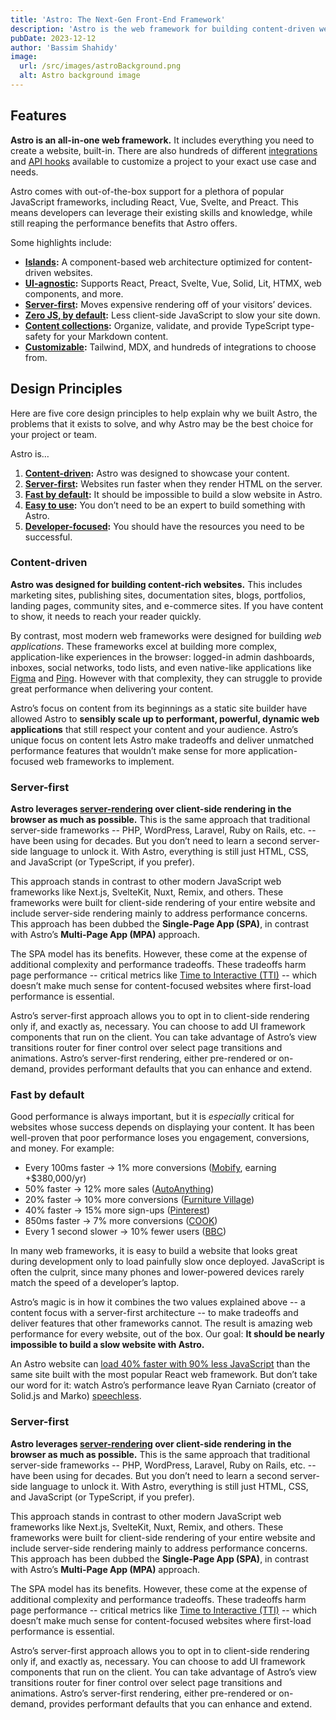 ```yaml
---
title: 'Astro: The Next-Gen Front-End Framework'
description: 'Astro is the web framework for building content-driven websites like blogs, marketing, and e-commerce. Astro is best-known for pioneering a new frontend architecture to reduce JavaScript overhead and complexity compared to other frameworks. If you need a website that loads fast and has great SEO, then Astro is for you.'
pubDate: 2023-12-12
author: 'Bassim Shahidy'
image:
  url: /src/images/astroBackground.png
  alt: Astro background image
---
```


## Features

**Astro is an all-in-one web framework.** It includes everything you need to create a website, built-in. There are also hundreds of different [integrations][] and [API hooks][] available to customize a project to your exact use case and needs.

[Integrations]: https://astro.build/integrations/
[API hooks]: https://docs.astro.build/en/reference/integrations-reference/

Astro comes with out-of-the-box support for a plethora of popular JavaScript frameworks, including React, Vue, Svelte, and Preact. This means developers can leverage their existing skills and knowledge, while still reaping the performance benefits that Astro offers.

Some highlights include:

- **[Islands][]:** A component-based web architecture optimized for content-driven websites.
- **[UI-agnostic][]:** Supports React, Preact, Svelte, Vue, Solid, Lit, HTMX, web components, and more.
- **[Server-first][]:** Moves expensive rendering off of your visitors’ devices.
- **[Zero JS, by default][]:** Less client-side JavaScript to slow your site down.
- **[Content collections][]:** Organize, validate, and provide TypeScript type-safety for your Markdown content.
- **[Customizable][]:** Tailwind, MDX, and hundreds of integrations to choose from.

[Islands]: https://docs.astro.build/en/concepts/islands/
[UI-agnostic]: https://docs.astro.build/en/core-concepts/framework-components/
[Server-first]: https://docs.astro.build/en/core-concepts/rendering-modes/
[Zero JS, by default]: https://docs.astro.build/en/core-concepts/astro-components/
[Content collections]: https://docs.astro.build/en/guides/content-collections/
[Customizable]: https://docs.astro.build/en/guides/integrations-guide/

## Design Principles

Here are five core design principles to help explain why we built Astro, the problems that it exists to solve, and why Astro may be the best choice for your project or team.

Astro is…

1.  **[Content-driven][]:** Astro was designed to showcase your content.
2.  **[Server-first][]:** Websites run faster when they render HTML on the server.
3.  **[Fast by default][]:** It should be impossible to build a slow website in Astro.
4.  **[Easy to use][]:** You don’t need to be an expert to build something with Astro.
5.  **[Developer-focused][]:** You should have the resources you need to be successful.

[Content-driven]: https://docs.astro.build/en/concepts/why-astro//#content-driven
[Server-first]: https://docs.astro.build/en/concepts/why-astro//#server-first
[Fast by default]: https://docs.astro.build/en/concepts/why-astro//#fast-by-default
[Easy to use]: https://docs.astro.build/en/concepts/why-astro//#easy-to-use
[Developer-focused]: https://docs.astro.build/en/concepts/why-astro//#developer-focused

### Content-driven

**Astro was designed for building content-rich websites.** This includes marketing sites, publishing sites, documentation sites, blogs, portfolios, landing pages, community sites, and e-commerce sites. If you have content to show, it needs to reach your reader quickly.

By contrast, most modern web frameworks were designed for building _web applications_. These frameworks excel at building more complex, application-like experiences in the browser: logged-in admin dashboards, inboxes, social networks, todo lists, and even native-like applications like [Figma][] and [Ping][]. However with that complexity, they can struggle to provide great performance when delivering your content.

[Figma]: https://figma.com/
[Ping]: https://ping.gg/

Astro’s focus on content from its beginnings as a static site builder have allowed Astro to **sensibly scale up to performant, powerful, dynamic web applications** that still respect your content and your audience. Astro’s unique focus on content lets Astro make tradeoffs and deliver unmatched performance features that wouldn’t make sense for more application-focused web frameworks to implement.

### Server-first

[server-rendering]: https://docs.astro.build/en/core-concepts/rendering-modes/
[Time to Interactive (TTI)]: https://web.dev/interactive/

**Astro leverages [server-rendering][] over client-side rendering in the browser as much as possible.** This is the same approach that traditional server-side frameworks -- PHP, WordPress, Laravel, Ruby on Rails, etc. -- have been using for decades. But you don’t need to learn a second server-side language to unlock it. With Astro, everything is still just HTML, CSS, and JavaScript (or TypeScript, if you prefer).

This approach stands in contrast to other modern JavaScript web frameworks like Next.js, SvelteKit, Nuxt, Remix, and others. These frameworks were built for client-side rendering of your entire website and include server-side rendering mainly to address performance concerns. This approach has been dubbed the **Single-Page App (SPA)**, in contrast with Astro’s **Multi-Page App (MPA)** approach.

The SPA model has its benefits. However, these come at the expense of additional complexity and performance tradeoffs. These tradeoffs harm page performance -- critical metrics like [Time to Interactive (TTI)][] -- which doesn’t make much sense for content-focused websites where first-load performance is essential.

Astro’s server-first approach allows you to opt in to client-side rendering only if, and exactly as, necessary. You can choose to add UI framework components that run on the client. You can take advantage of Astro’s view transitions router for finer control over select page transitions and animations. Astro’s server-first rendering, either pre-rendered or on-demand, provides performant defaults that you can enhance and extend.

### Fast by default

Good performance is always important, but it is _especially_ critical for websites whose success depends on displaying your content. It has been well-proven that poor performance loses you engagement, conversions, and money. For example:

- Every 100ms faster → 1% more conversions ([Mobify][], earning +$380,000/yr)
- 50% faster → 12% more sales ([AutoAnything][])
- 20% faster → 10% more conversions ([Furniture Village][])
- 40% faster → 15% more sign-ups ([Pinterest][])
- 850ms faster → 7% more conversions ([COOK][])
- Every 1 second slower → 10% fewer users ([BBC][])

[Mobify]: https://web.dev/why-speed-matters/
[AutoAnything]: https://www.digitalcommerce360.com/2010/08/19/web-accelerator-revs-conversion-and-sales-autoanything/
[Furniture Village]: https://www.thinkwithgoogle.com/intl/en-gb/marketing-strategies/app-and-mobile/furniture-village-and-greenlight-slash-page-load-times-boosting-user-experience/
[Pinterest]: https://medium.com/pinterest-engineering/driving-user-growth-with-performance-improvements-cfc50dafadd7
[COOK]: https://web.dev/why-speed-matters/
[BBC]: https://www.creativebloq.com/features/how-the-bbc-builds-websites-that-scale

In many web frameworks, it is easy to build a website that looks great during development only to load painfully slow once deployed. JavaScript is often the culprit, since many phones and lower-powered devices rarely match the speed of a developer’s laptop.

Astro’s magic is in how it combines the two values explained above -- a content focus with a server-first architecture -- to make tradeoffs and deliver features that other frameworks cannot. The result is amazing web performance for every website, out of the box. Our goal: **It should be nearly impossible to build a slow website with Astro.**

An Astro website can [load 40% faster with 90% less JavaScript][Theo's tweet] than the same site built with the most popular React web framework. But don’t take our word for it: watch Astro’s performance leave Ryan Carniato (creator of Solid.js and Marko) [speechless][].

[Theo's tweet]: https://twitter.com/t3dotgg/status/1437195415439360003
[speechless]: https://youtu.be/2ZEMb_H-LYE?t=8163

### Server-first

**Astro leverages [server-rendering][] over client-side rendering in the browser as much as possible.** This is the same approach that traditional server-side frameworks -- PHP, WordPress, Laravel, Ruby on Rails, etc. -- have been using for decades. But you don’t need to learn a second server-side language to unlock it. With Astro, everything is still just HTML, CSS, and JavaScript (or TypeScript, if you prefer).

This approach stands in contrast to other modern JavaScript web frameworks like Next.js, SvelteKit, Nuxt, Remix, and others. These frameworks were built for client-side rendering of your entire website and include server-side rendering mainly to address performance concerns. This approach has been dubbed the **Single-Page App (SPA)**, in contrast with Astro’s **Multi-Page App (MPA)** approach.

The SPA model has its benefits. However, these come at the expense of additional complexity and performance tradeoffs. These tradeoffs harm page performance -- critical metrics like [Time to Interactive (TTI)][] -- which doesn’t make much sense for content-focused websites where first-load performance is essential.

Astro’s server-first approach allows you to opt in to client-side rendering only if, and exactly as, necessary. You can choose to add UI framework components that run on the client. You can take advantage of Astro’s view transitions router for finer control over select page transitions and animations. Astro’s server-first rendering, either pre-rendered or on-demand, provides performant defaults that you can enhance and extend.
